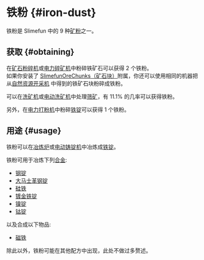 # 铁粉 {#iron-dust}

铁粉是 Slimefun 中的 9 种[矿粉](/Dusts)之一。

## 获取 {#obtaining}

在[矿石粉碎机](/Ore-Crusher)或[电力碎矿机](/Electric-Ore-Grinder)中粉碎铁矿石可以获得 2 个铁粉。  
如果你安装了 [SlimefunOreChunks（矿石块）](/Addons#official-addons)附属，你还可以使用相同的机器把从[自然资源开采机](/GEO-Miner) 中得到的铁矿石块粉碎成铁粉。

可以在[洗矿机](/Ore-Washer)或[电动洗矿机](/Electric-Dust-Washer)中处理[筛矿](/Sifted-Ore)，有 11.1% 的几率可以获得铁粉。

另外，在[电力打粉机](/Electric-Ingot-Pulverizer)中粉碎[铁锭](/Iron-Ingot)可以获得 1 个铁粉。

## 用途 {#usage}

铁粉可以在[冶炼炉](/Smeltery)或[电动铸锭机](/Electric-Ingot-Factory)中冶炼成[铁锭](/Iron-Ingot)。

铁粉可用于冶炼下列[合金](/Ingots#Alloys):

* [钢锭](/Steel-Ingot)
* [大马士革钢锭](/Damascus-Steel-Ingot)
* [硅铁](/Ferrosilicon)
* [镀金铁锭](/Gilded-Iron)
* [镍锭](/Nickel-Ingot)
* [钴锭](/Cobalt-Ingot)

以及合成以下物品:

* [磁铁](/Magnet)

除此以外，铁粉可能在其他配方中出现，此处不做过多赘述。
